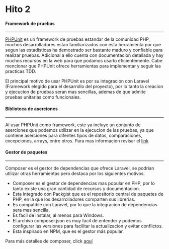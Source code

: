 # Hito 2

#### Framework de pruebas
------------

[PHPUnit](https://phpunit.de/) es un framework de pruebas estandar de la comunidad PHP, muchos desarrolladores estan familiarizados con esta herramienta por que segun las estadisticas ha demostrado ser bastante maduro y confiable para realizar pruebas. Adicional a ello cuenta con documentacion detallada y hay muchos recursos en la web para que podamos usarlo eficientemente. Cabe mencionar que PHPUnit ofrece herramientas para implementar y seguir las practicas TDD.

El principal motivo de usar PHPUnit es por su integracion con Laravel (Framework elegido para el desarrollo del proyecto), por lo tanto la creacion y ejecucion de pruebas seran mas sencillas, ademas de que admite pruebas unitarias como funcionales.

#### Biblioteca de aserciones
------------

Al usar PHPUnit como framework, este ya incluye un conjunto de aserciones que podemos utilizar en la ejecucion de las pruebas, ya que contiene aserciones para difentes tipos de datos, comparaciones, excepciones, arrays, entre otros. Para mas informacion revisar el [link](https://docs.phpunit.de/en/10.0/assertions.html)

#### Gestor de paquetes
------------
Composer es el gestor de dependencias que ofrece Laravel, se podrian utilizar otras herramientas pero destaca por los siguientes motivos.
- Composer es el gestor de dependencias mas popular en PHP, por lo tanto existe una gran cantidad de recursos y documentacion.
- Esta integrado con Packgist que es el repositorio central de paquetes de PHP, en la que los desarrolladores comparten sus librerias.
- Es compatible con Laravel, por lo que la integracion de dependencias sera mas sencilla.
- Es facil de instalar, al menos para Windows.
- El archivo composer.json es muy facil de entender y podemos configurar las versiones para facilitar la actualizacion y evitar conflictos. 
- Esta inspirado en NPM, que es el gestor más popular. 

Para más detalles de composer, click [aquí](https://getcomposer.org/)
